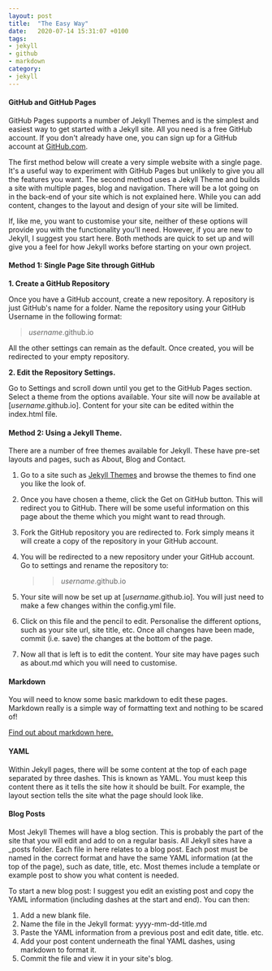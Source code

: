 ```yaml
---
layout: post
title:  "The Easy Way"
date:   2020-07-14 15:31:07 +0100
tags:
- jekyll
- github
- markdown
category:
- jekyll
---
```

#### GitHub and GitHub Pages

GitHub Pages supports a number of Jekyll Themes and is the simplest and easiest way to get started with a Jekyll site. All you need is a free GitHub account. If you don't already have one, you can sign up for a GitHub account at [GitHub.com](http://github.com).

The first method below will create a very simple website with a single page. It's a useful way to experiment with GitHub Pages but unlikely to give you all the features you want. The second method uses a Jekyll Theme and builds a site with multiple pages, blog and navigation. There will be a lot going on in the back-end of your site which is not explained here. While you can add content, changes to the layout and design of your site will be limited.

If, like me, you want to customise your site, neither of these options will provide you with the functionality you'll need. However, if you are new to Jekyll, I suggest you start here. Both methods are quick to set up and will give you a feel for how Jekyll works before starting on your own project.

#### Method 1: Single Page Site through GitHub

**1. Create a GitHub Repository**
    
   Once you have a GitHub account, create a new repository. A repository is just GitHub's name for a folder. Name the repository using your GitHub Username in the following format:

   > *username*.github.io

   All the other settings can remain as the default. 
   Once created, you will be redirected to your empty repository. 
    
**2. Edit the Repository Settings.**

   Go to Settings and scroll down until you get to the GitHub Pages section.
   Select a theme from the options available.
   Your site will now be available at [*username*.github.io].
   Content for your site can be edited within the index.html file.

#### Method 2: Using a Jekyll Theme.

There are a number of free themes available for Jekyll. These have pre-set layouts and pages, such as About, Blog and Contact.

1. Go to a site such as [Jekyll Themes](https://jekyllthemes.io/free) and browse the themes to find one you like the look of.

2. Once you have chosen a theme, click the Get on GitHub button. This will redirect you to GitHub. There will be some useful information on this page about the theme which you might want to read through.

3. Fork the GitHub repository you are redirected to. Fork simply means it will create a copy of the repository in your GitHub account.

4. You will be redirected to a new repository under your GitHub account. Go to settings and rename the repository to:

    >>*username*.github.io

5. Your site will now be set up at [*username*.github.io]. You will just need to make a few changes within the config.yml file.

6. Click on this file and the pencil to edit. Personalise the different options, such as your site url, site title, etc. Once all changes have been made, commit (i.e. save) the changes at the bottom of the page.

7. Now all that is left is to edit the content. Your site may have pages such as about.md which you will need to customise. 


#### Markdown
You will need to know some basic markdown to edit these pages. Markdown really is a simple way of formatting text and nothing to be scared of!

[Find out about markdown here.](link)

#### YAML
Within Jekyll pages, there will be some content at the top of each page separated by three dashes. This is known as YAML. You must keep this content there as it tells the site how it should be built. For example, the layout section tells the site what the page should look like. 

#### Blog Posts
Most Jekyll Themes will have a blog section. This is probably the part of the site that you will edit and add to on a regular basis. All Jekyll sites have a \_posts folder. Each file in here relates to a blog post. Each post must be named in the correct format and have the same YAML information (at the top of the page), such as date, title, etc. Most themes include a template or example post to show you what content is needed.

To start a new blog post: I suggest you edit an existing post and copy the YAML information (including dashes at the start and end). You can then:

1. Add a new blank file.
2. Name the file in the Jekyll format: yyyy-mm-dd-title.md
3. Paste the YAML information from a previous post and edit date, title. etc.
4. Add your post content underneath the final YAML dashes, using markdown to format it.
5. Commit the file and view it in your site's blog.
